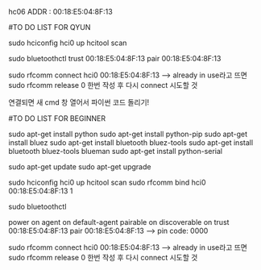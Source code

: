 hc06 ADDR : 00:18:E5:04:8F:13

#TO DO LIST FOR QYUN

sudo hciconfig hci0 up
hcitool scan

sudo bluetoothctl
trust 00:18:E5:04:8F:13
pair 00:18:E5:04:8F:13

sudo rfcomm connect hci0 00:18:E5:04:8F:13
--> already in use라고 뜨면
sudo rfcomm release 0 한번 작성 후 다시 connect 시도할 것

연결되면 새 cmd 창 열어서 파이썬 코드 돌리기!


#TO DO LIST FOR BEGINNER

sudo apt-get install python
sudo apt-get install python-pip
sudo apt-get install bluez
sudo apt-get install bluetooth bluez-tools
sudo apt-get install bluetooth bluez-tools blueman
sudo apt-get install python-serial


sudo apt-get update
sudo apt-get upgrade

sudo hciconfig hci0 up
hcitool scan
sudo rfcomm bind hci0 00:18:E5:04:8F:13 1

sudo bluetoothctl

power on
agent on
default-agent
pairable on
discoverable on
trust 00:18:E5:04:8F:13
pair 00:18:E5:04:8F:13 --> pin code: 0000

sudo rfcomm connect hci0 00:18:E5:04:8F:13
--> already in use라고 뜨면
sudo rfcomm release 0 한번 작성 후 다시 connect 시도할 것

